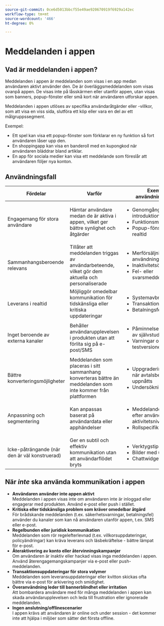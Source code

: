```yaml
---
source-git-commit: 0ce6d5013bbcf55e49ae920670919f6929a142ec
workflow-type: tm+mt
source-wordcount: '466'
ht-degree: 0%

---
```

# Meddelanden i appen

## Vad är meddelanden i appen?

Meddelanden i appen är meddelanden som visas i en app medan användaren aktivt använder den. De är överläggsmeddelanden som visas ovanpå appen. De visas inte på låsskärmen eller utanför appen, utan visas som banners, popup-fönster eller små kort när användaren utforskar appen.

Meddelanden i appen utlöses av specifika användaråtgärder eller -villkor, som att visa en viss sida, slutföra ett köp eller vara en del av ett målgruppssegment.


Exempel:

* Ett spel kan visa ett popup-fönster som förklarar en ny funktion så fort användaren låser upp den.
* En shoppingapp kan visa en banderoll med en kupongkod när användaren bläddrar bland artiklar.
* En app för sociala medier kan visa ett meddelande som föreslår att användaren följer nya konton.

## Användningsfall

| **Fördelar** | **Varför** | **Exempel på användningsexempel** |
|----------------------------------|------------------------------------------------------------------------|----------------------------------------------------------------------------------------|
| Engagemang för stora användare | Hämtar användare medan de är aktiva i appen, vilket ger bättre synlighet och åtgärder | <ul><li>Genomgångar av introduktioner</li><li>Funktionsmeddelanden</li><li>Popup-fönster med stöd i realtid</li></ul> |
| Sammanhangsberoende relevans | Tillåter att meddelanden triggas av användarbeteende, vilket gör dem aktuella och personaliserade | <ul><li> Merförsäljning efter användning av funktioner</li><li> Inaktivitetsövningar</li><li> Fel- eller svarsmeddelanden</li></ul> |
| Leverans i realtid | Möjliggör omedelbar kommunikation för tidskänsliga eller kritiska uppdateringar | <ul><li> Systemavbrott</li><li>Transaktionsbekräftelser</li><li>Betalningsfel</li></ul> |
| Inget beroende av externa kanaler | Behåller användarupplevelsen i produkten utan att förlita sig på e-post/SMS | <ul><li> Påminnelser om slutförande av självstudier</li><li>Varningar om att testversionen har gått ut</li></ul> |
| Bättre konverteringsmöjligheter | Meddelanden som placeras i sitt sammanhang konverteras bättre än meddelanden som inte kommer från plattformen | <ul><li> Uppgraderingsmeddelanden när avtalsbegränsningar har uppnåtts</li><li>Undersökningar i appen</li></ul> |
| Anpassning och segmentering | Kan anpassas baserat på användardata eller apphändelser | <ul><li> Meddelanden anpassade efter användarnivå eller aktivitetsnivå</li><li> Rollspecifika aviseringar </li></ul> |
| Icke-påträngande (när den är väl konstruerad) | Ger en subtil och effektiv kommunikation utan att användarflödet bryts | <ul><li> Verktygstips</li><li>Bilder med uppdateringar</li><li>Chattwidget-nudd</li></ul> |


## När *inte* ska använda kommunikation i appen

* **Användaren använder inte appen aktivt**\
  Meddelanden i appen visas inte om användaren inte är inloggad eller engagerar med produkten. Använd e-post eller push i stället.
* **Kritiska eller tidskänsliga problem som kräver omedelbar åtgärd**\
  För brådskande meddelanden (t.ex. säkerhetsvarningar, betalningsfel) använder du kanaler som kan nå användaren utanför appen, t.ex. SMS eller e-post.
* **Regelbunden eller juridisk kommunikation**\
  Meddelanden som rör regelefterlevnad (t.ex. villkorsuppdateringar, policyändringar) kan kräva leverans och läsbekräftelse - bättre lämpat för e-post.
* **Återaktivering av konto eller återvinningskampanjer**\
  Om användaren är inaktiv eller hackad visas inga meddelanden i appen. Använd återengagemangskampanjer via e-post eller push-meddelanden.
* **Transaktionsuppdateringar för stora volymer**\
  Meddelanden som leveransuppdateringar eller kvitton skickas ofta bättre via e-post för arkivering och smidighet.
* **Överanvändning leder till bannerblindhet eller irritation**\
  Att bombardera användare med för många meddelanden i appen kan skada användarupplevelsen och leda till frustration eller ignorerade meddelanden.
* **Ingen anslutning/offlinescenarier**\
  I appen krävs att användaren är online och under session - det kommer inte att hjälpa i miljöer som sätter det första offline.

